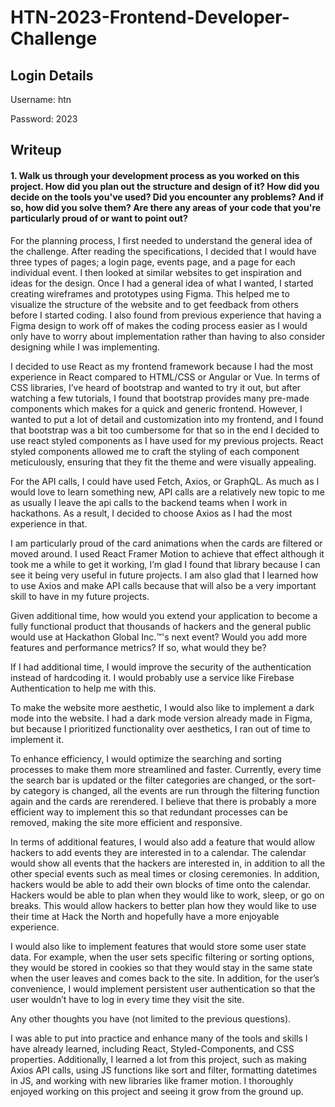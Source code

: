 # HTN-2023-Frontend-Developer-Challenge
## Login Details
Username: htn


Password: 2023


## Writeup

#### 1. Walk us through your development process as you worked on this project. How did you plan out the structure and design of it? How did you decide on the tools you've used? Did you encounter any problems? And if so, how did you solve them? Are there any areas of your code that you're particularly proud of or want to point out?

For the planning process, I first needed to understand the general idea of the challenge. After reading the specifications, I decided that I would have three types of pages; a login page, events page, and a page for each individual event. I then looked at similar websites to get inspiration and ideas for the design. Once I had a general idea of what I wanted, I started creating wireframes and prototypes using Figma. This helped me to visualize the structure of the website and to get feedback from others before I started coding. I also found from previous experience that having a Figma design to work off of makes the coding process easier as I would only have to worry about implementation rather than having to also consider designing while I was implementing. 

I decided to use React as my frontend framework because I had the most experience in React compared to HTML/CSS or Angular or Vue. In terms of CSS libraries, I’ve heard of bootstrap and wanted to try it out, but after watching a few tutorials, I found that bootstrap provides many pre-made components which makes for a quick and generic frontend. However, I wanted to put a lot of detail and customization into my frontend, and I found that bootstrap was a bit too cumbersome for that so in the end I decided to use react styled components as I have used for my previous projects. React styled components allowed me to craft the styling of each component meticulously, ensuring that they fit the theme and were visually appealing. 

For the API calls, I could have used Fetch, Axios, or GraphQL. As much as I would love to learn something new, API calls are a relatively new topic to me as usually I leave the api calls to the backend teams when I work in hackathons. As a result, I decided to choose Axios as I had the most experience in that. 

I am particularly proud of the card animations when the cards are filtered or moved around. I used React Framer Motion to achieve that effect although it took me a while to get it working, I’m glad I found that library because I can see it being very useful in future projects. I am also glad that I learned how to use Axios and make API calls because that will also be a very important skill to have in my future projects.


Given additional time, how would you extend your application to become a fully functional product that thousands of hackers and the general public would use at Hackathon Global Inc.™'s next event? Would you add more features and performance metrics? If so, what would they be?


If I had additional time, I would improve the security of the authentication instead of hardcoding it. I would probably use a service like Firebase Authentication to help me with this.

To make the website more aesthetic, I would also like to implement a dark mode into the website. I had a dark mode version already made in Figma, but because I prioritized functionality over aesthetics, I ran out of time to implement it.

To enhance efficiency, I would optimize the searching and sorting processes to make them more streamlined and faster. Currently, every time the search bar is updated or the filter categories are changed, or the sort-by category is changed, all the events are run through the filtering function again and the cards are rerendered. I believe that there is probably a more efficient way to implement this so that redundant processes can be removed, making the site more efficient and responsive.

In terms of additional features, I would also add a feature that would allow hackers to add events they are interested in to a calendar. The calendar would show all events that the hackers are interested in, in addition to all the other special events such as meal times or closing ceremonies. In addition, hackers would be able to add their own blocks of time onto the calendar. Hackers would be able to plan when they would like to work, sleep, or go on breaks. This would allow hackers to better plan how they would like to use their time at Hack the North and hopefully have a more enjoyable experience.

I would also like to implement features that would store some user state data. For example, when the user sets specific filtering or sorting options, they would be stored in cookies so that they would stay in the same state when the user leaves and comes back to the site. In addition, for the user’s convenience, I would implement persistent user authentication so that the user wouldn’t have to log in every time they visit the site.


Any other thoughts you have (not limited to the previous questions).


I was able to put into practice and enhance many of the tools and skills I have already learned, including React, Styled-Components, and CSS properties. Additionally, I learned a lot from this project, such as making Axios API calls, using JS functions like sort and filter, formatting datetimes in JS, and working with new libraries like framer motion. I thoroughly enjoyed working on this project and seeing it grow from the ground up.
